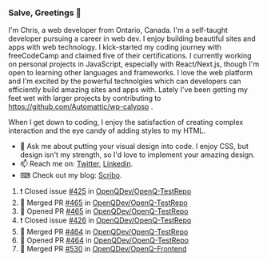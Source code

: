 ### Salve, Greetings 👋

I'm Chris, a web developer from Ontario, Canada. I'm a self-taught developer pursuing a career in web dev. I enjoy building beautiful sites and apps with web technology.
I kick-started my coding journey with freeCodeCamp and claimed five of their certifications.  I currently working on personal projects in JavaScript, especially with React/Next.js, though I'm open to learning other languages and frameworks. I love the web platform and I'm excited by the powerful technolgies which can developers can efficiently build amazing sites and apps with. Lately I've been getting my feet wet with larger projects by contributing to https://github.com/Automattic/wp-calypso .

When I get down to coding, I enjoy the satisfaction of creating complex interaction and the eye candy of adding styles to my HTML. 

- 💬 Ask me about putting your visual design into code. I enjoy CSS, but design isn't my strength, so I'd love to implement your amazing design.
- 📫 Reach me on: [Twitter](https://twitter.com/Christo28120856), [Linkedin](https://www.linkedin.com/in/christopher-stevers-07b9a5204/).
- ⌨ Check out my blog: [Scribo](https://christopherstevers.cf).
<!--
**Christopher-Stevers/Christopher-Stevers** is a ✨ _special_ ✨ repository because its `README.md` (this file) appears on your GitHub profile.

Here are some ideas to get you started:

- 🔭 I’m currently working on ...
- 🌱 I’m currently learning ...
- 👯 I’m looking to collaborate on ...
- 🤔 I’m looking for help with ...
- 😄 Pronouns: ...
- ⚡ Fun fact: ...
-->

<!--START_SECTION:activity-->
1. ❗️ Closed issue [#425](https://github.com/OpenQDev/OpenQ-TestRepo/issues/425) in [OpenQDev/OpenQ-TestRepo](https://github.com/OpenQDev/OpenQ-TestRepo)
2. 🎉 Merged PR [#465](https://github.com/OpenQDev/OpenQ-TestRepo/pull/465) in [OpenQDev/OpenQ-TestRepo](https://github.com/OpenQDev/OpenQ-TestRepo)
3. 💪 Opened PR [#465](https://github.com/OpenQDev/OpenQ-TestRepo/pull/465) in [OpenQDev/OpenQ-TestRepo](https://github.com/OpenQDev/OpenQ-TestRepo)
4. ❗️ Closed issue [#426](https://github.com/OpenQDev/OpenQ-TestRepo/issues/426) in [OpenQDev/OpenQ-TestRepo](https://github.com/OpenQDev/OpenQ-TestRepo)
5. 🎉 Merged PR [#464](https://github.com/OpenQDev/OpenQ-TestRepo/pull/464) in [OpenQDev/OpenQ-TestRepo](https://github.com/OpenQDev/OpenQ-TestRepo)
6. 💪 Opened PR [#464](https://github.com/OpenQDev/OpenQ-TestRepo/pull/464) in [OpenQDev/OpenQ-TestRepo](https://github.com/OpenQDev/OpenQ-TestRepo)
7. 🎉 Merged PR [#530](https://github.com/OpenQDev/OpenQ-Frontend/pull/530) in [OpenQDev/OpenQ-Frontend](https://github.com/OpenQDev/OpenQ-Frontend)
<!--END_SECTION:activity-->
